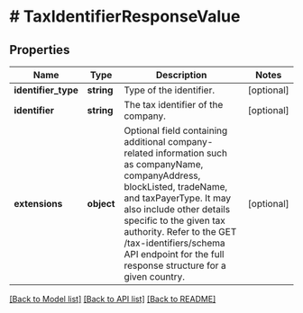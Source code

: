 # # TaxIdentifierResponseValue

## Properties

Name | Type | Description | Notes
------------ | ------------- | ------------- | -------------
**identifier_type** | **string** | Type of the identifier. | [optional]
**identifier** | **string** | The tax identifier of the company. | [optional]
**extensions** | **object** | Optional field containing additional company-related information such as companyName, companyAddress, blockListed, tradeName, and taxPayerType. It may also include other details specific to the given tax authority. Refer to the GET /tax-identifiers/schema API endpoint for the full response structure for a given country. | [optional]

[[Back to Model list]](../../../README.md#models) [[Back to API list]](../../../README.md#endpoints) [[Back to README]](../../../README.md)
